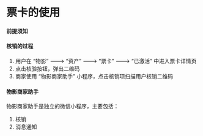 # 票卡的使用

#### 前提须知




#### 核销的过程
1. 用户在 “物影” ---> “资产” ---> “票卡” ---> “已激活” 中进入票卡详情页
2. 点击核验按钮，弹出二维码
3. 商家使用 “物影商家助手” 小程序，点击核销项扫描用户核销二维码

#### 物影商家助手
物影商家助手是独立的微信小程序，主要包括：
1. 核销
2. 消息通知